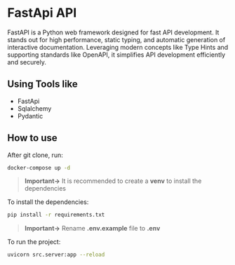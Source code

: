 # FastApi API

FastAPI is a Python web framework designed for fast API development. It stands out for high performance, static typing, and automatic generation of interactive documentation. Leveraging modern concepts like Type Hints and supporting standards like OpenAPI, it simplifies API development efficiently and securely.

## Using Tools like 
  - FastApi
  - Sqlalchemy
  - Pydantic

## How to use

 
After git clone, run:
```bash
docker-compose up -d
```

> **Important->** It is recommended to create a **venv** to install the dependencies

To install the dependencies:

```bash
pip install -r requirements.txt
```

> **Important->** Rename **.env.example** file to **.env**

To run the project:

```bash
uvicorn src.server:app --reload
```